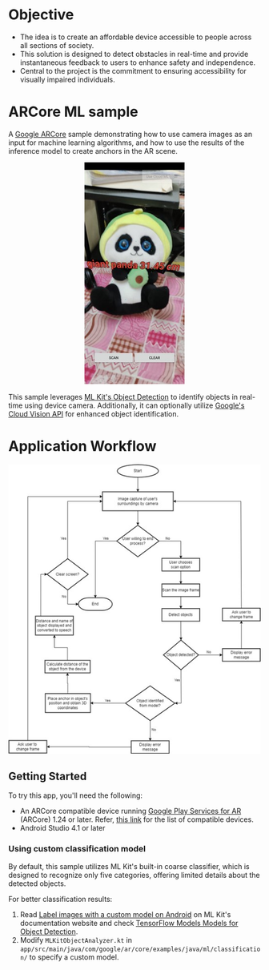 # Objective
- The idea is to create an affordable device accessible to people across all sections of society.
- This solution is designed to detect obstacles in real-time and provide instantaneous feedback to users to enhance safety and independence.
- Central to the project is the commitment to ensuring accessibility for visually impaired individuals.

# ARCore ML sample

A [Google ARCore](https://developers.google.com/ar) sample demonstrating how to use camera images as an input for machine learning algorithms, and how to use the results of the inference model to create anchors in the AR scene.

<p align="center">
  <img width="200" src="docs/screenshot.jpg">
</p>

This sample leverages [ML Kit's Object Detection](https://developers.google.com/ml-kit/vision/object-detection) to identify objects in real-time using device camera. Additionally, it can optionally utilize [Google's Cloud Vision API](https://cloud.google.com/vision/docs/object-localizer) for enhanced object identification.

# Application Workflow
<p align="center">
  <img width="max-width" src="docs/methodology.jpg">
</p>

## Getting Started
To try this app, you'll need the following:

 * An ARCore compatible device running [Google Play Services for AR](https://play.google.com/store/apps/details?id=com.google.ar.core) (ARCore) 1.24 or later. Refer, [this link](https://developers.google.com/ar/devices) for the list of compatible devices.
 * Android Studio 4.1 or later
 
### Using custom classification model
By default, this sample utilizes ML Kit's built-in coarse classifier, which is designed to recognize only five categories, offering limited details about the detected objects.

For better classification results:
1. Read [Label images with a custom model on Android](https://developers.google.com/ml-kit/vision/object-detection/custom-models/android) on ML Kit's documentation website and check [TensorFlow Models Models for Object Detection](https://www.kaggle.com/models?task=17074).
2. Modify `MLKitObjectAnalyzer.kt` in `app/src/main/java/com/google/ar/core/examples/java/ml/classification/` to specify a custom model.
